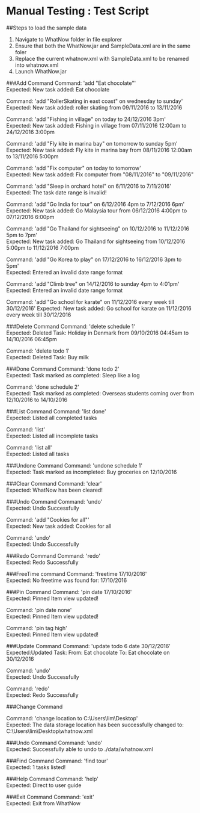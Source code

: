 # Manual Testing : Test Script
##Steps to load the sample data
1. Navigate to WhatNow folder in file explorer
2. Ensure that both the WhatNow.jar and SampleData.xml are in the same foler
3. Replace the current whatnow.xml with SampleData.xml to be renamed into whatnow.xml
4. Launch WhatNow.jar

###Add Command
 Command: 'add "Eat chocolate"' <br>
 Expected: New task added: Eat chocolate <br> 
 
 Command: 'add "RollerSkating in east coast" on wednesday to sunday'<br>
 Expected: New task added: roller skating from 09/11/2016 to 13/11/2016 <br>
 
 Command: 'add "Fishing in village" on today to 24/12/2016 3pm' <br>
 Expected: New task added: Fishing in village from 07/11/2016 12:00am to 24/12/2016 3:00pm  <br>
 
 Command: 'add "Fly kite in marina bay" on tomorrow to sunday 5pm' <br>
 Expected: New task added: Fly kite in marina bay from 08/11/2016 12:00am to 13/11/2016 5:00pm  <br>
 
 Command: 'add "Fix computer" on today to tomorrow' <br>
 Expected: New task added: Fix computer from "08/11/2016" to "09/11/2016"  <br>
 
 Command: 'add "Sleep in orchard hotel" on 6/11/2016 to 7/11/2016' <br>
 Expected: The task date range is invalid!  <br>
 
 Command: 'add "Go India for tour" on 6/12/2016 4pm to 7/12/2016 6pm' <br>
 Expected: New task added: Go Malaysia tour from 06/12/2016 4:00pm to 07/12/2016 6:00pm  <br>
 
 Command: 'add "Go Thailand for sightseeing" on 10/12/2016 to 11/12/2016 5pm to 7pm' <br>
 Expected: New task added: Go Thailand for sightseeing from 10/12/2016 5:00pm to 11/12/2016 7:00pm  <br>

 Command: 'add "Go Korea to play" on 17/12/2016 to 16/12/2016 3pm to 5pm' <br>
 Expected: Entered an invalid date range format  <br>
 
 Command: 'add "Climb tree" on 14/12/2016 to sunday 4pm to 4:01pm' <br>
 Expected: Entered an invalid date range format  <br>
 
 Command: 'add "Go school for karate" on 11/12/2016 every week till 30/12/2016'
 Expected:  New task added: Go school for karate on 11/12/2016 every week till 30/12/2016

###Delete Command
 Command: 'delete schedule 1' <br>
 Expected: Deleted Task: Holiday in Denmark from 09/10/2016 04:45am to 14/10/2016 06:45pm  <br>
 
 Command: 'delete todo 1' <br>
 Expected: Deleted Task: Buy milk  <br>
 
###Done Command
 Command: 'done todo 2' <br>
 Expected: Task marked as completed: Sleep like a log  <br>
 
 Command: 'done schedule 2' <br>
 Expected: Task marked as completed: Overseas students coming over from 12/10/2016 to 14/10/2016 <br>

###List Command
 Command: 'list done' <br>
 Expected: Listed all completed tasks <br>
 
 Command: 'list' <br>
 Expected: Listed all incomplete tasks <br>
 
 Command: 'list all' <br>
 Expected: Listed all tasks <br>
 
###Undone Command
 Command: 'undone schedule 1' <br>
 Expected: Task marked as incompleted: Buy groceries on 12/10/2016 <br>
 	
###Clear Command
 Command: 'clear' <br>
 Expected: WhatNow has been cleared! <br>
 
###Undo Command
 Command: 'undo' <br>
 Expected: Undo Successfully <br>
 
 Command: 'add "Cookies for all"' <br>
 Expected: New task added: Cookies for all <br>
 
 Command: 'undo' <br>
 Expected: Undo Successfully <br>
 
###Redo Command
 Command: 'redo' <br>
 Expected: Redo Successfully <br>
 
###FreeTime command
 Command: 'freetime 17/10/2016' <br>
 Expected: No freetime was found for: 17/10/2016 <br>

###Pin Command
 Command: 'pin date 17/10/2016' <br>
 Expected: Pinned Item view updated! <br>
 
 Command: 'pin date none' <br>
 Expected: Pinned Item view updated! <br>
 
 Command: 'pin tag high' <br>
 Expected: Pinned Item view updated! <br>

###Update Command
 Command: 'update todo 6 date 30/12/2016' <br>
 Expected:Updated Task: 
From: Eat chocolate 
To: Eat chocolate on 30/12/2016 <br>

 Command: 'undo' <br>
 Expected: Undo Successfully <br>

 Command: 'redo' <br>
 Expected: Redo Successfully <br>
 
###Change Command

 Command: 'change location to C:\Users\lim\Desktop' <br>
 Expected: The data storage location has been successfully changed to: C:\Users\lim\Desktop\whatnow.xml <br>

###Undo Command
 Command: 'undo' <br>
 Expected: Successfully able to undo to ./data/whatnow.xml <br>

###Find Command
 Command: 'find tour' <br>
 Expected: 1 tasks listed! <br>
  
###Help Command
 Command: 'help' <br>
 Expected: Direct to user guide <br>
 
###Exit Command
 Command: 'exit' <br>
 Expected: Exit from WhatNow